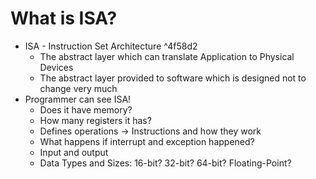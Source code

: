 # What is ISA?

+ ISA - Instruction Set Architecture ^4f58d2
	+ The abstract layer which can translate Application to Physical Devices
	+ The abstract layer provided to software which is designed not to change very much
+ Programmer can see ISA! 
	+ Does it have memory?
	+ How many registers it has?
	+ Defines operations -> Instructions and how they work
	+ What happens if interrupt and exception happened?
	+ Input and output
	+ Data Types and Sizes: 16-bit? 32-bit? 64-bit? Floating-Point?